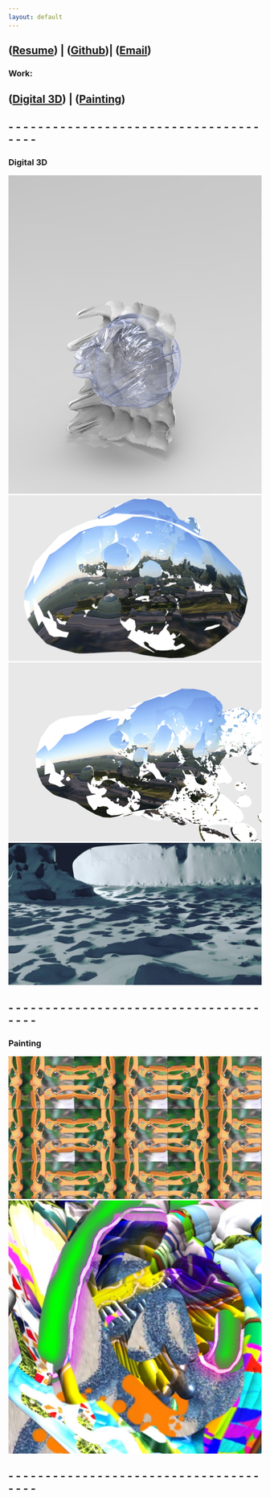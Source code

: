 ```yaml
---
layout: default
---
```


## ([Resume](http://cwmart.in/Resume.pdf)) | ([Github](http://github.com/ChristopherWMartin/))| ([Email](mailto:cmarti14@artic.edu))

### Work:

## ([Digital 3D](#digital-3d)) | ([Painting](#painting))

## - - - - - - - - - - - - - - - - - - - - - - - - - - - - - - - - - - - - - -

### Digital 3D
<img src="img/1.png">
<img src="img/3.png">
<img src="img/4.png">
<img src="img/5.jpg">

## - - - - - - - - - - - - - - - - - - - - - - - - - - - - - - - - - - - - - -

### Painting
<img src="img/0.png">
<img src="img/2.jpg">

## - - - - - - - - - - - - - - - - - - - - - - - - - - - - - - - - - - - - - -
